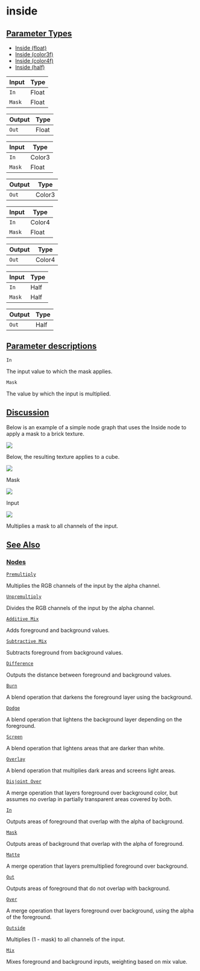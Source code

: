 # inside


[Parameter Types](/documentation/shadergraph/compositing/inside#Parameter-Types)
--------------------------------------------------------------------------------

* [Inside (float)](#)
* [Inside (color3f)](#)
* [Inside (color4f)](#)
* [Inside (half)](#)

| Input | Type |
| --- | --- |
| `In` | Float |
| `Mask` | Float |

| Output | Type |
| --- | --- |
| `Out` | Float |

| Input | Type |
| --- | --- |
| `In` | Color3 |
| `Mask` | Float |

| Output | Type |
| --- | --- |
| `Out` | Color3 |

| Input | Type |
| --- | --- |
| `In` | Color4 |
| `Mask` | Float |

| Output | Type |
| --- | --- |
| `Out` | Color4 |

| Input | Type |
| --- | --- |
| `In` | Half |
| `Mask` | Half |

| Output | Type |
| --- | --- |
| `Out` | Half |

[Parameter descriptions](/documentation/shadergraph/compositing/inside#Parameter-descriptions)
----------------------------------------------------------------------------------------------

`In` 

 The input value to which the mask applies.
 

`Mask` 

 The value by which the input is multiplied.
 

[Discussion](/documentation/shadergraph/compositing/inside#Discussion)
----------------------------------------------------------------------

 Below is an example of a simple node graph that uses the Inside node to apply a mask to a brick texture.
 

![](https://docs-assets.developer.apple.com/published/ddd60aabdacdc1bd721a5ddb67b271c7/InsideGraph.png)

 Below, the resulting texture applies to a cube.
 

![](https://docs-assets.developer.apple.com/published/22d385b227fa57a9a3f445794e022e8e/InsideMaterial1.png)

 Mask
 

![](https://docs-assets.developer.apple.com/published/b8a12d9ac1244a778a30d88ebfe67b03/InsideMaterial2.png)

 Input
 

![](https://docs-assets.developer.apple.com/published/2855885be1ac1bb941d84e14a9c96c1c/InsideMaterial3.png)

 Multiplies a mask to all channels of the input.

[See Also](/documentation/shadergraph/compositing/inside#see-also)
------------------------------------------------------------------

### [Nodes](/documentation/shadergraph/compositing/inside#nodes)

[`Premultiply`](/documentation/shadergraph/compositing/premultiply)

 Multiplies the RGB channels of the input by the alpha channel.
 

[`Unpremultiply`](/documentation/shadergraph/compositing/unpremultiply)

 Divides the RGB channels of the input by the alpha channel.
 

[`Additive Mix`](/documentation/shadergraph/compositing/additive-mix)

 Adds foreground and background values.
 

[`Subtractive Mix`](/documentation/shadergraph/compositing/subtractive-mix)

 Subtracts foreground from background values.
 

[`Difference`](/documentation/shadergraph/compositing/difference)

 Outputs the distance between foreground and background values.
 

[`Burn`](/documentation/shadergraph/compositing/burn)

 A blend operation that darkens the foreground layer using the background.
 

[`Dodge`](/documentation/shadergraph/compositing/dodge)

 A blend operation that lightens the background layer depending on the foreground.
 

[`Screen`](/documentation/shadergraph/compositing/screen)

 A blend operation that lightens areas that are darker than white.
 

[`Overlay`](/documentation/shadergraph/compositing/overlay)

 A blend operation that multiplies dark areas and screens light areas.
 

[`Disjoint Over`](/documentation/shadergraph/compositing/disjoint-over)

 A merge operation that layers foreground over background color, but assumes no overlap in partially transparent areas covered by both.
 

[`In`](/documentation/shadergraph/compositing/in)

 Outputs areas of foreground that overlap with the alpha of background.
 

[`Mask`](/documentation/shadergraph/compositing/mask)

 Outputs areas of background that overlap with the alpha of foreground.
 

[`Matte`](/documentation/shadergraph/compositing/matte)

 A merge operation that layers premultiplied foreground over background.
 

[`Out`](/documentation/shadergraph/compositing/out)

 Outputs areas of foreground that do not overlap with background.
 

[`Over`](/documentation/shadergraph/compositing/over)

 A merge operation that layers foreground over background, using the alpha of the foreground.
 

[`Outside`](/documentation/shadergraph/compositing/outside)

 Multiplies (1 - mask) to all channels of the input.
 

[`Mix`](/documentation/shadergraph/compositing/mix)

 Mixes foreground and background inputs, weighting based on mix value.
 

